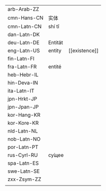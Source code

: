 | | | |
|-|-|-|
| arb-Arab-ZZ |  |  |
| cmn-Hans-CN | 实体 |  |
| cmn-Latn-CN | shí tǐ |  |
| dan-Latn-DK |  |  |
| deu-Latn-DE | Entität |  |
| eng-Latn-US | entity | [[existence]] |
| fin-Latn-FI |  |  |
| fra-Latn-FR | entité |  |
| heb-Hebr-IL |  |  |
| hin-Deva-IN |  |  |
| ita-Latn-IT |  |  |
| jpn-Hrkt-JP |  |  |
| jpn-Jpan-JP |  |  |
| kor-Hang-KR |  |  |
| kor-Kore-KR |  |  |
| nld-Latn-NL |  |  |
| nob-Latn-NO |  |  |
| por-Latn-PT |  |  |
| rus-Cyrl-RU | су́щее |  |
| spa-Latn-ES |  |  |
| swe-Latn-SE |  |  |
| zxx-Zsym-ZZ |  |  |
|  |  |  |
